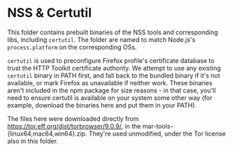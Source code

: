 # NSS & Certutil

This folder contains prebuilt binaries of the NSS tools and corresponding libs, including `certutil`. The folder are named to match Node.js's `process.platform` on the corresponding OSs.

`certutil` is used to preconfigure Firefox profile's certificate database to trust the HTTP Toolkit certificate authority. We attempt to use any existing `certutil` binary in PATH first, and fall back to the bundled binary if it's not available, or mark Firefox as unavailable if neither work. These binaries aren't included in the npm package for size reasons - in that case, you'll need to ensure certutil is available on your system some other way (for example, download the binaries here and put them in your PATH).

The files here were downloaded directly from https://tor.eff.org/dist/torbrowser/9.0.9/, in the mar-tools-{linux64,mac64,win64}.zip. They're used unmodified, under the Tor license also in this folder.